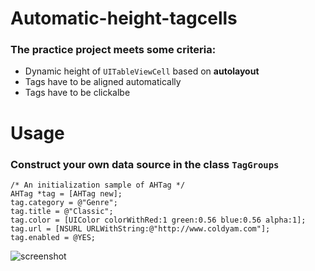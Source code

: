 # Automatic-height-tagcells
### The practice project meets some criteria:
- Dynamic height of ``UITableViewCell`` based on **autolayout**
- Tags have to be aligned automatically
- Tags have to be clickalbe
 
# Usage
### Construct your own data source in the class ``TagGroups``

    /* An initialization sample of AHTag */
    AHTag *tag = [AHTag new];
    tag.category = @"Genre";
    tag.title = @"Classic";
    tag.color = [UIColor colorWithRed:1 green:0.56 blue:0.56 alpha:1];
    tag.url = [NSURL URLWithString:@"http://www.coldyam.com"];
    tag.enabled = @YES;

![screenshot](https://github.com/weijentu/automatic-height-tagcells/raw/master/images/screenshot.png)
